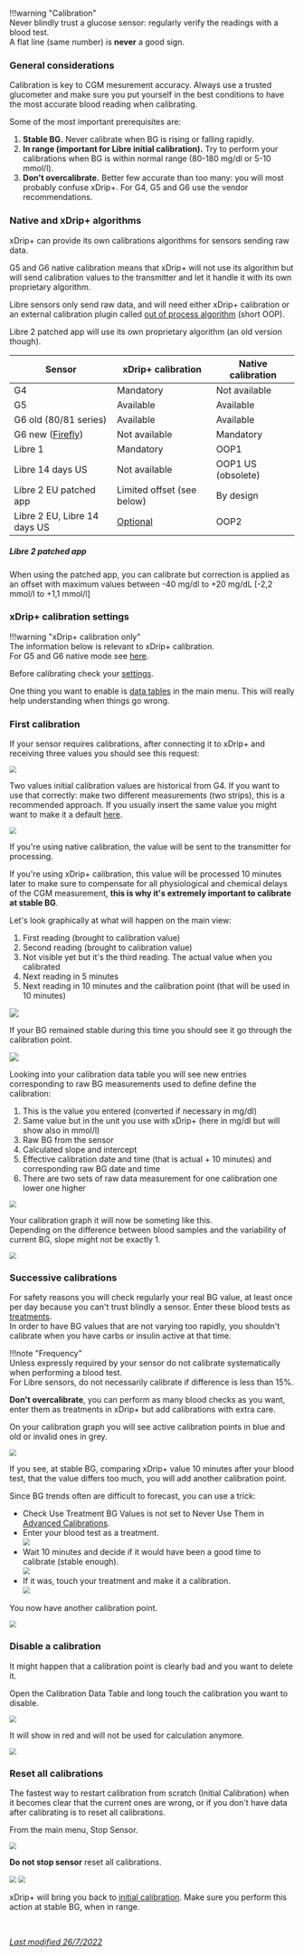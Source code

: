 !!!warning "Calibration"  
    Never blindly trust a glucose sensor: regularly verify the readings with a blood test.  
    A flat line (same number) is **never** a good sign.

### General considerations

Calibration is key to CGM mesurement accuracy. Always use a trusted glucometer and make sure you put yourself in the best conditions to have the most accurate blood reading when calibrating.

Some of the most important prerequisites are:

1. **Stable BG.** Never calibrate when BG is rising or falling rapidly.
2. **In range (important for Libre initial calibration).** Try to perform your calibrations when BG is within normal range (80-180 mg/dl or 5-10 mmol/l).
3. **Don't overcalibrate.** Better few accurate than too many: you will most probably confuse xDrip+. For G4, G5 and G6 use the vendor recommendations.

### Native and xDrip+ algorithms

xDrip+ can provide its own calibrations algorithms for sensors sending raw data.

G5 and G6 native calibration means that xDrip+ will not use its algorithm but will send calibration values to the transmitter and let it handle it with its own proprietary algorithm.

Libre sensors only send raw data, and will need either xDrip+ calibration or an external calibration plugin called [out of process algorithm](../../use/OOP/) (short OOP).

Libre 2 patched app will use its own proprietary algorithm (an old version though).

| Sensor                                                       | xDrip+ calibration              | Native calibration |
| ------------------------------------------------------------ | ------------------------------- | ------------------ |
| G4                                                           | Mandatory                       | Not available      |
| G5                                                           | Available                       | Available          |
| G6 old (80/81 series)                                        | Available                       | Available          |
| G6 new ([Firefly](../../troubleshoot/connection/#firefly-transmitters)) | Not available                   | Mandatory          |
| Libre 1                                                      | Mandatory                       | OOP1               |
| Libre 14 days US                                             | Not available                   | OOP1 US (obsolete) |
| Libre 2 EU patched app                                       | Limited offset (see below)      | By design          |
| Libre 2 EU, Libre 14 days US                                 | [Optional](../../use/OOP/#oop2) | OOP2               |

##### Libre 2 patched app

When using the patched app, you can calibrate but correction is applied as an offset with maximum values between -40 mg/dl to +20 mg/dL [-2,2 mmol/l to +1,1 mmol/l]

### xDrip+ calibration settings

!!!warning "xDrip+ calibration only"  
    The information below is relevant to xDrip+ calibration.  
    For G5 and G6 native mode see [here](https://navid200.github.io/xDrip/docs/Dexcom_page.html).

Before calibrating check your [settings](../advancedcal).

One thing you want to enable is [data tables](../../use/lesscommon/#show-data-tables) in the main menu. This will really help understanding when things go wrong.

### First calibration


If your sensor requires calibrations, after connecting it to xDrip+ and receiving three values you should see this request:

<img src="../images/CAL01.png" style="zoom:75%;" />

Two values initial calibration values are historical from G4. If you want to use that correctly: make two different measurements (two strips), this is a recommended approach. If you usually insert the same value you might want to make it a default [here](../advancedcal/#calibrations).

<img src="../images/CAL02.png" style="zoom:75%;" />

If you're using native calibration, the value will be sent to the transmitter for processing.

If you're using xDrip+ calibration, this value will be processed 10 minutes later to make sure to compensate for all physiological and chemical delays of the CGM measurement, **this is why it's extremely important to calibrate at stable BG**.

Let's look graphically at what will happen on the main view:

1. First reading (brought to calibration value)
2. Second reading (brought to calibration value)
3. Not visible yet but it's the third reading. The actual value when you calibrated
4. Next reading in 5 minutes
5. Next reading in 10 minutes and the calibration point (that will be used in 10 minutes)

<img src="../images/CAL03.png" />

If your BG remained stable during this time you should see it go through the calibration point.

<img src="../images/CAL04.png" />

Looking into your calibration data table you will see new entries corresponding to raw BG measurements used to define define the calibration:

1. This is the value you entered (converted if necessary in mg/dl)
2. Same value but in the unit you use with xDrip+ (here in mg/dl but will show also in mmol/l)
3. Raw BG from the sensor
4. Calculated slope and intercept
5. Effective calibration date and time (that is actual + 10 minutes) and corresponding raw BG date and time
6. There are two sets of raw data measurement for one calibration one lower one higher

<img src="../images/CAL05.png" style="zoom:75%;"  />

Your calibration graph it will now be someting like this.  
Depending on the difference between blood samples and the variability of current BG, slope might not be exactly 1.

<img src="../images/CAL06.png" style="zoom:75%;"  />

### Successive calibrations

For safety reasons you will check regularly your real BG value, at least once per day because you can't trust blindly a sensor. Enter these blood tests as [treatments](../../use/mainUI/#treatments).  
In order to have BG values that are not varying too rapidly, you shouldn't calibrate when you have carbs or insulin active at that time.

!!!note "Frequency"  
    Unless expressly required by your sensor do not calibrate systematically when performing a blood test.  
    For Libre sensors, do not necessarily calibrate if difference is less than 15%.

**Don't overcalibrate**, you can perform as many blood checks as you want, enter them as treatments in xDrip+ but add calibrations with extra care.

On your calibration graph you will see active calibration points in blue and old or invalid ones in grey.

<img src="../images/CAL15.png" style="zoom:75%;"  />

If you see, at stable BG, comparing xDrip+ value 10 minutes after your blood test, that the value differs too much, you will add another calibration point.

Since BG trends often are difficult to forecast, you can use a trick:

- Check Use Treatment BG Values is not set to Never Use Them in [Advanced Calibrations](../advancedcal).
- Enter your blood test as a treatment.  
  <img src="../images/CAL07.png" style="zoom:75%;"  />
- Wait 10 minutes and decide if it would have been a good time to calibrate (stable enough).  
  <img src="../images/CAL08.png" style="zoom:75%;"  />
- If it was, touch your treatment and make it a calibration.  
  <img src="../../use/images/UI-Treat11.png" style="zoom:75%;"  />

You now have another calibration point.

<img src="../images/CAL09.png" style="zoom:75%;"  />

### Disable a calibration

It might happen that a calibration point is clearly bad and you want to delete it.

Open the Calibration Data Table and long touch the calibration you want to disable.

<img src="../images/CAL10.png" style="zoom:75%;"  />

It will show in red and will not be used for calculation anymore.

<img src="../images/CAL11.png" style="zoom:75%;"  />

### Reset all calibrations

The fastest way to restart calibration from scratch (Initial Calibration) when it becomes clear that the current ones are wrong, or if you don't have data after calibrating is to reset all calibrations.

From the main menu, Stop Sensor.

<img src="../images/CAL12.png" style="zoom:75%;"  />

**Do not stop sensor** reset all calibrations.

<img src="../images/CAL13.png" style="zoom:75%;"  />

<img src="../images/CAL14.png" style="zoom:75%;"  />

xDrip+ will bring you back to [initial calibration](#first-calibration). Make sure you perform this action at stable BG, when in range.

</br>

[*Last modified 26/7/2022*](https://github.com/NightscoutFoundation/xDrip/releases/tag/2022.07.26)
